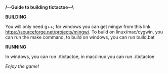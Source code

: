 **/--Guide to building tictactoe--\\**

**BUILDING**

You will only need g++; for windows you can get mingw from this link https://sourceforge.net/projects/mingw/.
To build on linux/mac/cygwin, you can run the make command,
to build on windows, you can run build.bat

**RUNNING**

In windows, you can run .\tictactoe, in mac/linux you can run ./tictactoe

*Enjoy the game!*
